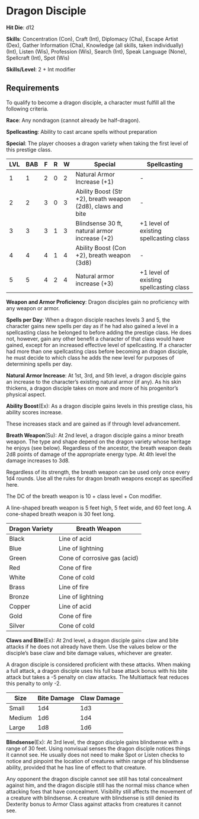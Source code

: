 # Dragon Disciple

**Hit Die**: d12

**Skills**: Concentration (Con), Craft (Int), Diplomacy (Cha), Escape Artist (Dex), Gather Information (Cha), Knowledge (all skills, taken individually) (Int), Listen (Wis), Profession (Wis), Search (Int), Speak Language (None), Spellcraft (Int), Spot (Wis)

**Skills/Level**: 2 + Int modifier

## Requirements

To qualify to become a dragon disciple, a character must fulfill all the following criteria.

**Race**: Any nondragon (cannot already be half-dragon).

**Spellcasting**: Ability to cast arcane spells without preparation

**Special**: The player chooses a dragon variety when taking the first level of this prestige class.

LVL | BAB | F | R | W | Special | Spellcasting
--- | --- | - | - | - | ------- | ------------
1   | 1   | 2 | 0 | 2 | Natural Armor Increase (+1) | -    
2   | 2   | 3 | 0 | 3 | Ability Boost (Str +2), breath weapon (2d8), claws and bite | -
3   | 3   | 3 | 1 | 3 | Blindsense 30 ft, natural armor increase (+2) | +1 level of existing spellcasting class      
4   | 4   | 4 | 1 | 4 | Ability Boost (Con +2), breath weapon (3d8) | -         
5	| 5	  | 4 | 2 | 4 | Natural armor increase (+3) | +1 level of existing spellcasting class

**Weapon and Armor Proficiency**: Dragon disciples gain no proficiency with any weapon or armor.

**Spells per Day**: When a dragon disciple reaches levels 3 and 5, the character gains new spells per day as if he had also gained a level in a spellcasting class he belonged to before adding the prestige class. He does not, however, gain any other benefit a character of that class would have gained, except for an increased effective level of spellcasting. If a character had more than one spellcasting class before becoming an dragon disciple, he must decide to which class he adds the new level for purposes of determining spells per day.

**Natural Armor Increase**: At 1st, 3rd, and 5th level, a dragon disciple gains an increase to the character’s existing natural armor (if any). As his skin thickens, a dragon disciple takes on more and more of his progenitor’s physical aspect.

**Ability Boost**(Ex): As a dragon disciple gains levels in this prestige class, his ability scores increase.

These increases stack and are gained as if through level advancement.

**Breath Weapon**(Su): At 2nd level, a dragon disciple gains a minor breath weapon. The type and shape depend on the dragon variety whose heritage he enjoys (see below). Regardless of the ancestor, the breath weapon deals 2d8 points of damage of the appropriate energy type. At 4th level the damage increases to 3d8.

Regardless of its strength, the breath weapon can be used only once every 1d4 rounds. Use all the rules for dragon breath weapons except as specified here.

The DC of the breath weapon is 10 + class level + Con modifier.

A line-shaped breath weapon is 5 feet high, 5 feet wide, and 60 feet long. A cone-shaped breath weapon is 30 feet long.

Dragon Variety | Breath Weapon 
-------------- | -------------
Black | Line of acid
Blue  | Line of lightning
Green | Cone of corrosive gas (acid)
Red   | Cone of fire
White | Cone of cold
Brass | Line of fire
Bronze| Line of lightning
Copper| Line of acid
Gold  | Cone of fire
Silver| Cone of cold

**Claws and Bite**(Ex): At 2nd level, a dragon disciple gains claw and bite attacks if he does not already have them. Use the values below or the disciple’s base claw and bite damage values, whichever are greater.

A dragon disciple is considered proficient with these attacks. When making a full attack, a dragon disciple uses his full base attack bonus with his bite attack but takes a -5 penalty on claw attacks. The Multiattack feat reduces this penalty to only -2.

Size | Bite Damage | Claw Damage 
---- | ----------- | -----------
Small| 1d4 | 1d3
Medium | 1d6 | 1d4
Large | 1d8 | 1d6

**Blindsense**(Ex): At 3rd level, the dragon disciple gains blindsense with a range of 30 feet. Using nonvisual senses the dragon disciple notices things it cannot see. He usually does not need to make Spot or Listen checks to notice and pinpoint the location of creatures within range of his blindsense ability, provided that he has line of effect to that creature.

Any opponent the dragon disciple cannot see still has total concealment against him, and the dragon disciple still has the normal miss chance when attacking foes that have concealment. Visibility still affects the movement of a creature with blindsense. A creature with blindsense is still denied its Dexterity bonus to Armor Class against attacks from creatures it cannot see.
